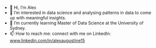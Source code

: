 - 👋 Hi, I’m Alex
- 👀 I’m interested in data science and analysing patterns in data to come up with meaningful insights.
- 🌱 I’m currently learning Master of Data Science at the University of Sydney. 
- 📫 How to reach me: connect with me on LinkedIn: www.linkedin.com/in/alexaugustine15

<!---
alibabagalaxy/alibabagalaxy is a ✨ special ✨ repository because its `README.md` (this file) appears on your GitHub profile.
You can click the Preview link to take a look at your changes.
--->
